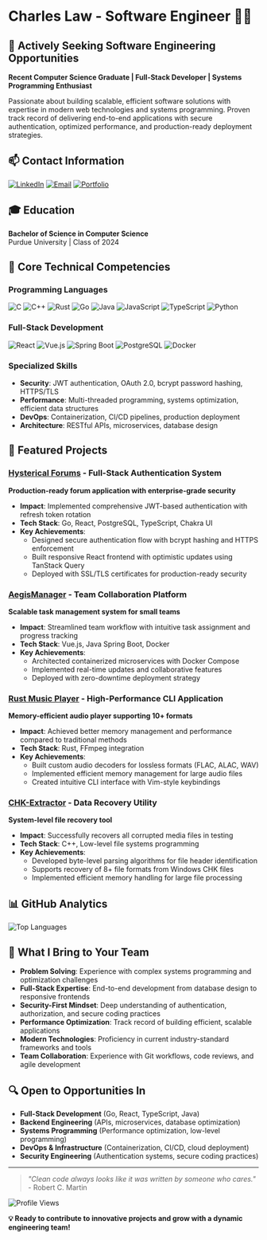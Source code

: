 # Charles Law - Software Engineer 👨‍💻

## 🎯 Actively Seeking Software Engineering Opportunities

**Recent Computer Science Graduate | Full-Stack Developer | Systems Programming Enthusiast**

Passionate about building scalable, efficient software solutions with expertise in modern web technologies and systems programming. Proven track record of delivering end-to-end applications with secure authentication, optimized performance, and production-ready deployment strategies.

## 📫 Contact Information

[![LinkedIn](https://img.shields.io/badge/LinkedIn-0077B5?style=for-the-badge&logo=linkedin&logoColor=white)](https://www.linkedin.com/in/law-charles/)
[![Email](https://img.shields.io/badge/Email-D14836?style=for-the-badge&logo=gmail&logoColor=white)](mailto:calaw726@proton.me)
[![Portfolio](https://img.shields.io/badge/Portfolio-0000?style=for-the-badge&logo=About.me&logoColor=white)](https://github.com/claw726)

## 🎓 Education

**Bachelor of Science in Computer Science**  
Purdue University | Class of 2024

## 💼 Core Technical Competencies

### Programming Languages
![C](https://img.shields.io/badge/C-00599C?style=for-the-badge&logo=c&logoColor=white)
![C++](https://img.shields.io/badge/C++-00599C?style=for-the-badge&logo=c%2B%2B&logoColor=white)
![Rust](https://img.shields.io/badge/Rust-0000?style=for-the-badge&logo=rust&logoColor=white)
![Go](https://img.shields.io/badge/Go-00ADD8?style=for-the-badge&logo=go&logoColor=white)
![Java](https://img.shields.io/badge/Java-ED8B00?style=for-the-badge&logo=openjdk&logoColor=white)
![JavaScript](https://img.shields.io/badge/JavaScript-F7DF1E?style=for-the-badge&logo=javascript&logoColor=black)
![TypeScript](https://img.shields.io/badge/TypeScript-007ACC?style=for-the-badge&logo=typescript&logoColor=white)
![Python](https://img.shields.io/badge/Python-3776AB?style=for-the-badge&logo=python&logoColor=white)

### Full-Stack Development
![React](https://img.shields.io/badge/React-20232A?style=for-the-badge&logo=react&logoColor=61DAFB)
![Vue.js](https://img.shields.io/badge/Vue.js-35495E?style=for-the-badge&logo=vue.js&logoColor=4FC08D)
![Spring Boot](https://img.shields.io/badge/Spring_Boot-6DB33F?style=for-the-badge&logo=spring-boot&logoColor=white)
![PostgreSQL](https://img.shields.io/badge/PostgreSQL-316192?style=for-the-badge&logo=postgresql&logoColor=white)
![Docker](https://img.shields.io/badge/Docker-2496ED?style=for-the-badge&logo=docker&logoColor=white)

### Specialized Skills
- **Security**: JWT authentication, OAuth 2.0, bcrypt password hashing, HTTPS/TLS
- **Performance**: Multi-threaded programming, systems optimization, efficient data structures
- **DevOps**: Containerization, CI/CD pipelines, production deployment
- **Architecture**: RESTful APIs, microservices, database design

## 🚀 Featured Projects

### [Hysterical Forums](https://github.com/kandrsn99/Hysterical-Forums) - Full-Stack Authentication System
**Production-ready forum application with enterprise-grade security**
- **Impact**: Implemented comprehensive JWT-based authentication with refresh token rotation
- **Tech Stack**: Go, React, PostgreSQL, TypeScript, Chakra UI
- **Key Achievements**: 
  - Designed secure authentication flow with bcrypt hashing and HTTPS enforcement
  - Built responsive React frontend with optimistic updates using TanStack Query
  - Deployed with SSL/TLS certificates for production-ready security

### [AegisManager](https://github.com/claw726/AegisManager) - Team Collaboration Platform
**Scalable task management system for small teams**
- **Impact**: Streamlined team workflow with intuitive task assignment and progress tracking
- **Tech Stack**: Vue.js, Java Spring Boot, Docker
- **Key Achievements**: 
  - Architected containerized microservices with Docker Compose
  - Implemented real-time updates and collaborative features
  - Deployed with zero-downtime deployment strategy

### [Rust Music Player](https://github.com/claw726/Rust-music-player) - High-Performance CLI Application
**Memory-efficient audio player supporting 10+ formats**
- **Impact**: Achieved better memory management and performance compared to traditional methods
- **Tech Stack**: Rust, FFmpeg integration
- **Key Achievements**:
  - Built custom audio decoders for lossless formats (FLAC, ALAC, WAV)
  - Implemented efficient memory management for large audio files
  - Created intuitive CLI interface with Vim-style keybindings

### [CHK-Extractor](https://github.com/claw726/CHK-Extractor) - Data Recovery Utility
**System-level file recovery tool**
- **Impact**: Successfully recovers all corrupted media files in testing
- **Tech Stack**: C++, Low-level file systems programming
- **Key Achievements**:
  - Developed byte-level parsing algorithms for file header identification
  - Supports recovery of 8+ file formats from Windows CHK files
  - Implemented efficient memory handling for large file processing

## 📊 GitHub Analytics

![Top Languages](https://github-readme-stats.vercel.app/api/top-langs/?username=claw726&layout=compact&theme=radical&hide_border=true)

## 🎯 What I Bring to Your Team

- **Problem Solving**: Experience with complex systems programming and optimization challenges
- **Full-Stack Expertise**: End-to-end development from database design to responsive frontends
- **Security-First Mindset**: Deep understanding of authentication, authorization, and secure coding practices
- **Performance Optimization**: Track record of building efficient, scalable applications
- **Modern Technologies**: Proficiency in current industry-standard frameworks and tools
- **Team Collaboration**: Experience with Git workflows, code reviews, and agile development

## 🔍 Open to Opportunities In

- **Full-Stack Development** (Go, React, TypeScript, Java)
- **Backend Engineering** (APIs, microservices, database optimization)
- **Systems Programming** (Performance optimization, low-level programming)
- **DevOps & Infrastructure** (Containerization, CI/CD, cloud deployment)
- **Security Engineering** (Authentication systems, secure coding practices)

---

> *"Clean code always looks like it was written by someone who cares."* - Robert C. Martin

![Profile Views](https://komarev.com/ghpvc/?username=claw726&color=blue&style=flat-square)

**💡 Ready to contribute to innovative projects and grow with a dynamic engineering team!**